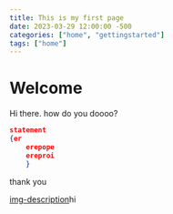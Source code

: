 ```yaml
---
title: This is my first page
date: 2023-03-29 12:00:00 -500
categories: ["home", "gettingstarted"]
tags: ["home"]
---
```


# Welcome

Hi there.  how do you doooo?


```json
statement
{er
    erepope
    ereproi
    }
```
thank you

[img-description](./FnWRLI8agAAbTx3.jpeg)hi